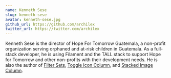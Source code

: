 ```yaml
---
name: Kenneth Sese
slug: kenneth-sese
avatar: kenneth-sese.jpg
github_url: https://github.com/archilex
twitter_url: https://twitter.com/archilex
---
```


Kenneth Sese is the director of Hope For Tomorrow Guatemala, a non-profit organization serving orphaned and at-risk children in Guatemala. As a full-stack developer, he is using Filament and the TALL stack to support Hope for Tomorrow and other non-profits with their development needs. He is also the author of [Filter Sets](https://filamentphp.com/plugins/kenneth-sese-filter-sets), [Toggle Icon Column](https://filamentphp.com/plugins/kenneth-sese-toggle-icon-column), and [Stacked Image Column](https://filamentphp.com/plugins/kenneth-sese-stacked-image-column).
